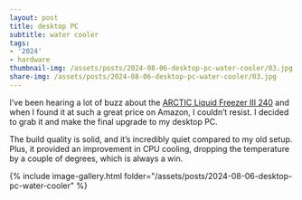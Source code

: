 ```yaml
---
layout: post
title: desktop PC
subtitle: water cooler
tags:
- '2024'
- hardware
thumbnail-img: /assets/posts/2024-08-06-desktop-pc-water-cooler/03.jpg
share-img: /assets/posts/2024-08-06-desktop-pc-water-cooler/03.jpg
---
```


I’ve been hearing a lot of buzz about the [ARCTIC Liquid Freezer III 240](https://www.arctic.de/en/Liquid-Freezer-III-240/ACFRE00134A) and when I found it at such a great price on Amazon, I couldn’t resist. I decided to grab it and make the final upgrade to my desktop PC.

The build quality is solid, and it’s incredibly quiet compared to my old setup. Plus, it provided an improvement in CPU cooling, dropping the temperature by a couple of degrees, which is always a win.


{% include image-gallery.html folder="/assets/posts/2024-08-06-desktop-pc-water-cooler" %}

